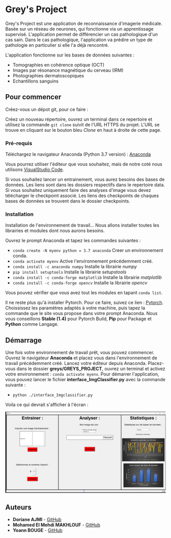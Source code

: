 # Grey's Project

Grey's Project est une application de reconnaissance d'imagerie médicale. Basée sur un réseau de neurones, qui fonctionne via un apprentissage supervisé. L'application permet de différencier un cas pathologique d'un cas sain. Dans le cas pathologique, l'application va prédire un type de pathologie en particulier si elle l'a déjà rencontré.

L'application fonctionne sur les bases de données suivantes : 
* Tomographies en cohérence optique (OCT)
* Images par résonance magnétique du cerveau (IRM)
* Photographies dermatoscopiques 
* Echantillons sanguins


## Pour commencer

Créez-vous un dépot git, pour ce faire : 

Créez un nouveau répertoire, ouvrez un terminal dans ce repertoire et utilisez la commande ``git clone`` suivit de l'URL HTTPS du projet. 
L'URL se trouve en cliquant sur le bouton bleu _Clone_ en haut à droite de cette page. 

### Pré-requis

Téléchargez le navigateur Anaconda (Python 3.7 version) : [Anaconda](https://www.anaconda.com/distribution/) 

Vous pourrez utiliser l'éditeur que vous souhaitez, mais de notre coté nous utilisons [VisualStudio Code](https://code.visualstudio.com/).

Si vous souhaitez lancer un entrainement, vous aurez besoins des bases de données. Les liens sont dans les dossiers respectifs dans le repertoire data. 
Si vous souhaitez uniquement faire des analyses d'image vous devez télécharger le checkpoint associé. Les liens des checkpoints de chaques bases de données se trouvent dans le dossier checkpoints.  

### Installation

Installation de l'environnement de travail... 
Nous allons installer toutes les librairies et modules dont nous aurons besoins. 

Ouvrez le prompt Anaconda et tapez les commandes suivantes : 

- ``conda create -N myenv python = 3.7 anaconda`` Creer un environnement conda. 
- ``conda activate myenv`` Active l'environnement précédemment créé. 
- ``conda install -c anaconda numpy`` Installe la librairie _numpy_
- ``pip install setuptools`` Installe la librairie _setupstools_
- ``conda install -c conda-forge matplotlib`` Installe la librairie _matplotlib_
- ``conda install -c conda-forge opencv`` Installe la librairie _opencv_

Vous pouvez vérifier que vous avez tout les modules en tapant ``conda list``.

Il ne reste plus qu'à installer Pytorch. Pour ce faire, suivez ce lien : [Pytorch](https://pytorch.org/get-started/locally/).
Choississez les paramètres adaptés à votre machine, puis tapez la commande que le site vous propose dans votre prompt Anaconda. 
Nous vous conseillons **Stable (1.4)** pour Pytorch Build, **Pip** pour Package et **Python** comme Langage.  


## Démarrage

Une fois votre environnement de travail prêt, vous pouvez commencer. 
Ouvrez le navigateur **Anaconda** et placez vous dans l'environnement de travail précédemment créé. Lancez votre éditeur depuis Anaconda. 
Placez-vous dans le dossier **greys/GREYS_PROJECT**, ouvrez un terminal et activez votre environnement : ``conda activate myenv``.
Pour démarrer l'application, vous pouvez lancer le fichier **interface_ImgClassifier.py** avec la commande suivante : 
- ``python ./interface_Imgclassifier.py``

Voila ce qui devrait s'afficher à l'écran : 

![Screenshot application Greys](https://github.com/TheoriginalMMM/GREYS/blob/main/Greys.png?raw=true)

## Auteurs

- **Doriane AJMI** - [GitHub](https://forge.univ-lyon1.fr/p1616047) 
- **Mohamed El Mehdi MAKHLOUF** - [GitHub](https://github.com/TheoriginalMMM)
- **Yoann BOUGE** - [GitHub](https://forge.univ-lyon1.fr/p1711842)
